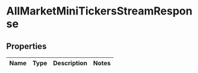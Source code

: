 

# AllMarketMiniTickersStreamResponse


## Properties

| Name | Type | Description | Notes |
|------------ | ------------- | ------------- | -------------|




